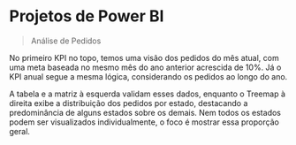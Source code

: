 
# Projetos de Power BI



> Análise de Pedidos

No primeiro KPI no topo, temos uma visão dos pedidos do mês atual, com uma meta baseada no mesmo mês do ano anterior acrescida de 10%. Já o KPI anual segue a mesma lógica, considerando os pedidos ao longo do ano.

A tabela e a matriz à esquerda validam esses dados, enquanto o Treemap à direita exibe a distribuição dos pedidos por estado, destacando a predominância de alguns estados sobre os demais. Nem todos os estados podem ser visualizados individualmente, o foco é mostrar essa proporção geral.


